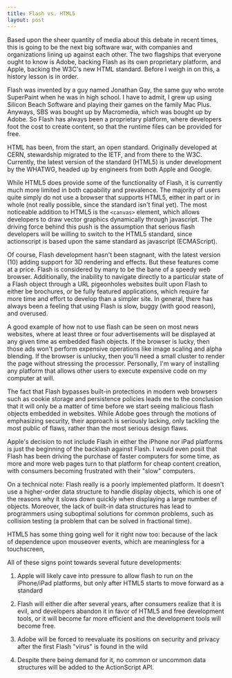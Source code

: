 ```yaml
---
title: Flash vs. HTML5
layout: post
---
```

Based upon the sheer quantity of media about this debate in recent times, this is going to be the next big software war, with companies and organizations lining up against each other. The two flagships that everyone ought to know is Adobe, backing Flash as its own proprietary platform, and Apple, backing the W3C's new HTML standard. Before I weigh in on this, a history lesson is in order.

Flash was invented by a guy named Jonathan Gay, the same guy who wrote SuperPaint when he was in high school. I have to admit, I grew up using Silicon Beach Software and playing their games on the family Mac Plus. Anyways, SBS was bought up by Macromedia, which was bought up by Adobe. So Flash has always been a proprietary platform, where developers foot the cost to create content, so that the runtime files can be provided for free.

HTML has been, from the start, an open standard. Originally developed at CERN, stewardship migrated to the IETF, and from there to the W3C. Currently, the latest version of the standard (HTML5) is under development by the WHATWG, headed up by engineers from both Apple and Google.

While HTML5 does provide some of the functionality of Flash, it is currently much more limited in both capability and prevalence. The majority of users quite simply do not use a browser that supports HTML5, either in part or in whole (not really possible, since the standard isn't final yet). The most noticeable addition to HTML5 is the `<canvas>` element, which allows developers to draw vector graphics dynamically through javascript. The driving force behind this push is the assumption that serious flash developers will be willing to switch to the HTML5 standard, since actionscript is based upon the same standard as javascript (ECMAScript).

Of course, Flash development hasn't been stagnant, with the latest version (10) adding support for 3D rendering and effects. But these features come at a price. Flash is considered by many to be the bane of a speedy web browser. Additionally, the inability to navigate directly to a particular state of a Flash object through a URL pigeonholes websites built upon Flash to either be brochures, or be fully featured applications, which require far more time and effort to develop than a simpler site. In general, there has always been a feeling that using Flash is slow, buggy (with good reason), and overused.

A good example of how not to use flash can be seen on most news websites, where at least three or four advertisements will be displayed at any given time as embedded flash objects. If the browser is lucky, then those ads won't perform expensive operations like image scaling and alpha blending. If the browser is unlucky, then you'll need a small cluster to render the page without stressing the processor. Personally, I'm wary of installing any platform that allows other users to execute expensive code on my computer at will.

The fact that Flash bypasses built-in protections in modern web browsers such as cookie storage and persistence policies leads me to the conclusion that it will only be a matter of time before we start seeing malicious flash objects embedded in websites. While Adobe goes through the motions of emphasizing security, their approach is seriously lacking, only tackling the most public of flaws, rather than the most serious design flaws.

Apple's decision to not include Flash in either the iPhone nor iPad platforms is just the beginning of the backlash against Flash. I would even posit that Flash has been driving the purchase of faster computers for some time, as more and more web pages turn to that platform for cheap content creation, with consumers becoming frustrated with their "slow" computers.

On a technical note: Flash really is a poorly implemented platform. It doesn't use a higher-order data structure to handle display objects, which is one of the reasons why it slows down quickly when displaying a large number of objects. Moreover, the lack of built-in data structures has lead to programmers using suboptimal solutions for common problems, such as collision testing (a problem that can be solved in fractional time).

HTML5 has some thing going well for it right now too: because of the lack of dependence upon mouseover events, which are meaningless for a touchscreen,

All of these signs point towards several future developments:

1. Apple will likely cave into pressure to allow flash to run on the iPhone/iPad platforms, but only after HTML5 starts to move forward as a standard

2. Flash will either die after several years, after consumers realize that it is evil, and developers abandon it in favor of HTML5 and free development tools, or it will become far more efficient and the development tools will become free.

3. Adobe will be forced to reevaluate its positions on security and privacy after the first Flash "virus" is found in the wild

4. Despite there being demand for it, no common or uncommon data structures will be added to the ActionScript API.

